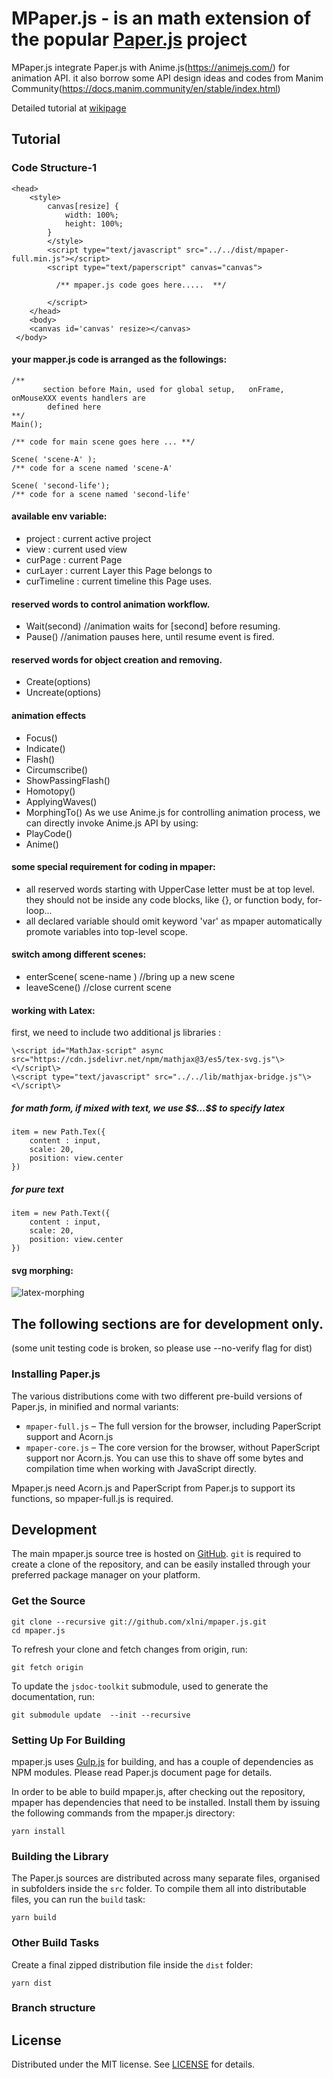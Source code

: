 # MPaper.js - is an math extension of the popular [Paper.js](https://travis-ci.org/paperjs/mpaper.js)  project

MPaper.js integrate Paper.js with Anime.js(https://animejs.com/) for animation API. it also borrow some API design ideas and codes from Manim Community(https://docs.manim.community/en/stable/index.html)
 
Detailed tutorial at [wikipage](https://github.com/xlni/mpaper.js/wiki/Animation-Scripting-for-teaching-K12-math)
## Tutorial 
### Code Structure-1
 
     
    <head>
        <style> 
            canvas[resize] {
                width: 100%;
                height: 100%; 
            }
            </style>
            <script type="text/javascript" src="../../dist/mpaper-full.min.js"></script>
            <script type="text/paperscript" canvas="canvas">
               
              /** mpaper.js code goes here.....  **/
               
            </script>
        </head>
        <body>
        <canvas id='canvas' resize></canvas>
     </body> 
 

####  your mapper.js code is arranged as the followings:
    /**  
           section before Main, used for global setup,   onFrame, onMouseXXX events handlers are 
            defined here 
    **/
    Main();   
       
    /** code for main scene goes here ... **/

    Scene( 'scene-A' );
    /** code for a scene named 'scene-A' 

    Scene( 'second-life');
    /** code for a scene named 'second-life'  
 

#### available env variable: 
* project  :  current active project
* view     :   current used view
* curPage  :   current Page
* curLayer  :   current Layer this Page belongs to
* curTimeline : current timeline this Page uses.

#### reserved words to control animation workflow.
* Wait(second)  //animation waits for [second] before resuming.
* Pause()       //animation pauses here, until resume event is fired.

#### reserved words for object creation and removing.
* Create(options)
* Uncreate(options)

#### animation effects 
* Focus()
* Indicate()
* Flash()
* Circumscribe()
* ShowPassingFlash()
* Homotopy()
* ApplyingWaves()
* MorphingTo()
As we use Anime.js for controlling animation process, we can directly invoke Anime.js API by using:
* PlayCode()
* Anime()

#### some special requirement for coding in mpaper:
* all reserved words starting with UpperCase letter must be at top level. they should not be inside any code blocks,
like {}, or function body, for-loop...
* all declared variable should omit keyword 'var' as mpaper automatically promote variables into top-level scope.

#### switch among different scenes:
* enterScene( scene-name )  //bring up a new scene 
* leaveScene()        //close current scene

#### working with Latex:
first, we need to include two additional js libraries :

    \<script id="MathJax-script" async src="https://cdn.jsdelivr.net/npm/mathjax@3/es5/tex-svg.js"\><\/script\>
    \<script type="text/javascript" src="../../lib/mathjax-bridge.js"\><\/script\>

##### for   math form, if mixed with text, we use \$\$...\$\$ to specify latex
    item = new Path.Tex({
        content : input,
        scale: 20,
        position: view.center
    })
##### for pure text
    item = new Path.Text({
        content : input,
        scale: 20,
        position: view.center
    })

#### svg morphing:
![latex-morphing](https://user-images.githubusercontent.com/25872192/168629258-8495de05-0117-4263-9cc4-30c6cca7cd48.gif)


## The following sections are for development only.
(some unit testing code is broken, so please use --no-verify flag for dist)

### Installing Paper.js 

The various distributions come with two different pre-build versions of
Paper.js, in minified and normal variants:

- `mpaper-full.js` – The full version for the browser, including PaperScript
  support and Acorn.js
- `mpaper-core.js` – The core version for the browser, without PaperScript
  support nor Acorn.js. You can use this to shave off some bytes and compilation
  time when working with JavaScript directly.

Mpaper.js need Acorn.js and PaperScript from Paper.js to support its functions,
so mpaper-full.js is required.
    
## Development

The main mpaper.js source tree is hosted on
[GitHub](https://github.com/xlni/mpaper.js/). `git` is required to create a
clone of the repository, and can be easily installed through your preferred
package manager on your platform.

### Get the Source

    git clone --recursive git://github.com/xlni/mpaper.js.git
    cd mpaper.js

To refresh your clone and fetch changes from origin, run:

    git fetch origin

To update the `jsdoc-toolkit` submodule, used to generate the documentation,
run:

    git submodule update  --init --recursive

### Setting Up For Building

mpaper.js uses [Gulp.js](https://gulpjs.com/) for building, and has a couple of
dependencies as NPM modules. Please read Paper.js document page for details.

In order to be able to build mpaper.js, after checking out the repository, mpaper
has dependencies that need to be installed. Install them by issuing the
following commands from the mpaper.js directory:

    yarn install

### Building the Library

The Paper.js sources are distributed across many separate files, organised in
subfolders inside the `src` folder. To compile them all into distributable
files, you can run the `build` task:

    yarn build
  
### Other Build Tasks

Create a final zipped distribution file inside the `dist` folder:

    yarn dist

### Branch structure
 
 
## License

Distributed under the MIT license. See 
[LICENSE](https://github.com/xlni/mpaper.js/blob/master/LICENSE.txt)
for details.
